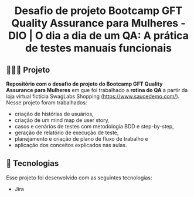 <h1 align="center">
  Desafio de projeto Bootcamp GFT Quality Assurance para Mulheres - DIO | O dia a dia de um QA: A prática de testes manuais funcionais
</h1>

## 👩🏻‍💻 Projeto

<strong>Repositório com o desafio de projeto do Bootcamp GFT Quality Assurance para Mulheres</strong> em que foi trabalhado a <strong>rotina do QA</strong> a partir da loja virtual fictícia SwagLabs Shopping (https://www.saucedemo.com/). Nesse projeto foram trabalhados:
- criação de histórias de usuários, 
- criação de um mind map de user story,
- casos e cenários de testes com metodologia BDD e step-by-step,
- geração de relatório de execução de teste,
- planejamento e criação de plano de fluxo de trabalho e 
- aplicação dos conceitos explicados nas aulas.

## 💫 Tecnologias

Esse projeto foi desenvolvido com as seguintes tecnologias:

- Jira
